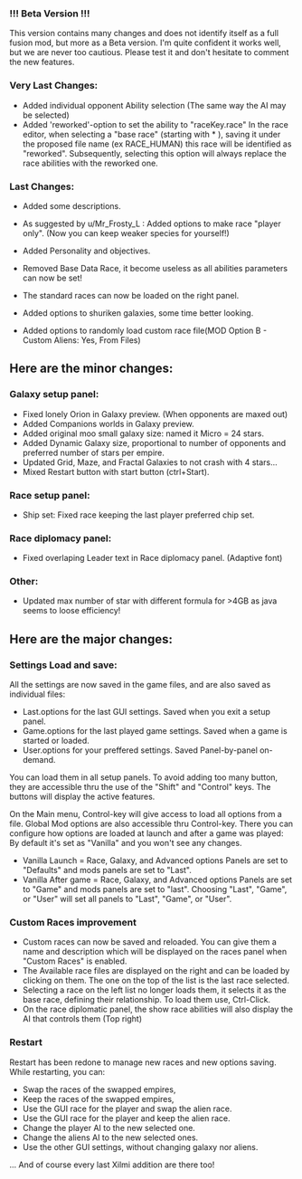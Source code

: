 ### !!! Beta Version !!!
This version contains many changes and does not identify itself as a full fusion mod, but more as a Beta version.
I'm quite confident it works well, but we are never too cautious. Please test it and don't hesitate to comment the new features.

### Very Last Changes:
  - Added individual opponent Ability selection (The same way the AI may be selected)
  - Added 'reworked'-option to set the ability to "raceKey.race"
  In the race editor, when selecting a "base race" (starting with * ), saving it under the proposed file name (ex RACE_HUMAN) this race will be identified as "reworked". Subsequently, selecting this option will always replace the race abilities with the reworked one.

### Last Changes:
  - Added some descriptions.
  - As suggested by u/Mr_Frosty_L : Added options to make race "player only". (Now you can keep weaker species for yourself!)
  - Added Personality and objectives.
  - Removed Base Data Race, it become useless as all abilities parameters can now be set!
  - The standard races can now be loaded on the right panel.

  - Added options to shuriken galaxies, some time better looking.
  - Added options to randomly load custom race file(MOD Option B - Custom Aliens: Yes, From Files)

## Here are the minor changes:

### Galaxy setup panel:
  - Fixed lonely Orion in Galaxy preview. (When opponents are maxed out)
  - Added Companions worlds in Galaxy preview.
  - Added original moo small galaxy size: named it Micro = 24 stars.
  - Added Dynamic Galaxy size, proportional to number of opponents and preferred number of stars per empire.
  - Updated Grid, Maze, and Fractal Galaxies to not crash with 4 stars...
  - Mixed Restart button with start button (ctrl+Start).

### Race setup panel:
  - Ship set: Fixed race keeping the last player preferred chip set.

### Race diplomacy panel:
  - Fixed overlaping Leader text in Race diplomacy panel. (Adaptive font)

### Other:
  - Updated max number of star with different formula for >4GB as java seems to loose efficiency! 

## Here are the major changes:

### Settings Load and save:

All the settings are now saved in the game files, and are also saved as individual files:
  - Last.options for the last GUI settings. Saved when you exit a setup panel.
  - Game.options for the last played game settings. Saved when a game is started or loaded.
  - User.options for your preffered settings. Saved Panel-by-panel on-demand.

You can load them in all setup panels. To avoid adding too many button, they are accessible thru the use of the "Shift" and "Control" keys. The buttons will display the active features.

On the Main menu, Control-key will give access to load all options from a file.
Global Mod options are also accessible thru Control-key. There you can configure how options are loaded at launch and after a game was played: By default it's set as "Vanilla" and you won't see any changes.
  - Vanilla Launch = Race, Galaxy, and Advanced options Panels are set to "Defaults" and mods panels are set to "Last".
  - Vanilla After game =  Race, Galaxy, and Advanced options Panels are set to "Game" and mods panels are set to "last".
Choosing "Last", "Game", or "User" will set all panels to "Last", "Game", or "User".

### Custom Races improvement
  - Custom races can now be saved and reloaded. You can give them a name and description which will be displayed on the races panel when "Custom Races" is enabled.
  - The Available race files are displayed on the right and can be loaded by clicking on them. The one on the top of the list is the last race selected.
  - Selecting a race on the left list no longer loads them, it selects it as the base race, defining their relationship. To load them use, Ctrl-Click.
  - On the race diplomatic panel, the show race abilities will also display the AI that controls them (Top right)


### Restart
Restart has been redone to manage new races and new options saving. While restarting, you can:

  - Swap the races of the swapped empires,
  - Keep the races of the swapped empires,
  - Use the GUI race for the player and swap the alien race.
  - Use the GUI race for the player and keep the alien race.
  - Change the player AI to the new selected one.
  - Change the aliens AI to the new selected ones.
  - Use the other GUI settings, without changing galaxy nor aliens.

... And of course every last Xilmi addition are there too!
